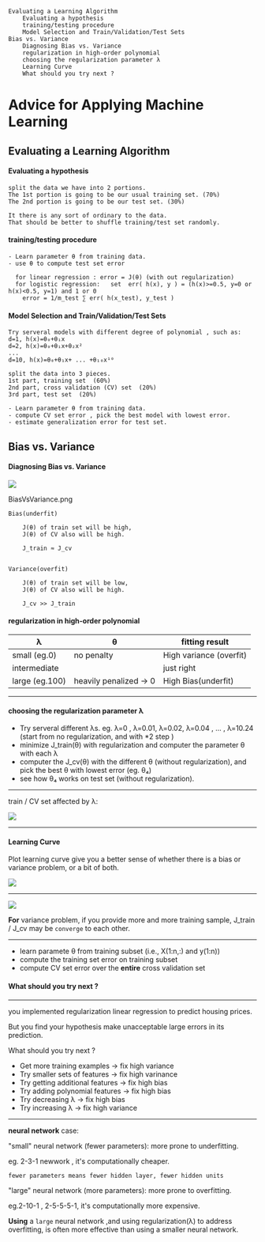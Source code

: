 
    Evaluating a Learning Algorithm
        Evaluating a hypothesis
        training/testing procedure
        Model Selection and Train/Validation/Test Sets
    Bias vs. Variance
        Diagnosing Bias vs. Variance
        regularization in high-order polynomial
        choosing the regularization parameter λ
        Learning Curve
        What should you try next ?


# Advice for Applying Machine Learning

## Evaluating a Learning Algorithm

#### Evaluating a hypothesis 

    split the data we have into 2 portions.
    The 1st portion is going to be our usual training set. (70%)
    The 2nd portion is going to be our test set. (30%)
    
    It there is any sort of ordinary to the data.
    That should be better to shuffle training/test set randomly.


#### training/testing procedure

    - Learn parameter θ from training data.
    - use θ to compute test set error 
      
      for linear regression : error = J(θ) (with out regularization)
      for logistic regression:   set  err( h(x), y ) = (h(x)>=0.5, y=0 or h(x)<0.5, y=1) and 1 or 0
    	error = 1/m_test ∑ err( h(x_test), y_test )


#### Model Selection and Train/Validation/Test Sets

    Try serveral models with different degree of polynomial , such as:
    d=1, h(x)=θ₀+θ₁x
    d=2, h(x)=θ₀+θ₁x+θ₂x²
    ...
    d=10, h(x)=θ₀+θ₁x+ ... +θ₁₀x¹⁰

    split the data into 3 pieces.
    1st part, training set  (60%)
    2nd part, cross validation (CV) set  (20%)
    3rd part, test set  (20%)

    - Learn parameter θ from training data.
    - compute CV set error , pick the best model with lowest error.
    - estimate generalization error for test set.
    
    
## Bias vs. Variance

#### Diagnosing Bias vs. Variance

![](https://raw.githubusercontent.com/mebusy/notes/master/imgs/BiasVsVariance.png)

BiasVsVariance.png

    Bias(underfit)
    
        J(θ) of train set will be high,
        J(θ) of CV also will be high.
        
        J_train ≈ J_cv
    
    
    Variance(overfit)
    
        J(θ) of train set will be low,
        J(θ) of CV also will be high.
        
        J_cv >> J_train


#### regularization in high-order polynomial

λ	|		θ	|	fitting result
---|---|---
small (eg.0)	| no penalty  	|	  High variance (overfit)
intermediate 	|			|	just right
large (eg.100) | heavily penalized → 0 | High Bias(underfit)


---

#### choosing the regularization parameter λ

 - Try serveral different λs. eg. λ=0 , λ=0.01, λ=0.02, λ=0.04  , ... , λ=10.24 (start from no regularization, and with *2 step )
 - minimize J_train(θ) with regularization and computer the parameter θ with each λ
 - computer the J_cv(θ) with the different θ (without regularization), and pick the best θ with lowest error (eg. θ₄)
 - see how θ₄ works on test set (without regularization).

---

train / CV set affected by λ:

![](https://raw.githubusercontent.com/mebusy/notes/master/imgs/regularization_BiasVsVariance.png)

---

#### Learning Curve

Plot learning curve give you a better sense of whether there is a bias or variance problem, or a bit of both.

![](https://raw.githubusercontent.com/mebusy/notes/master/imgs/LearnCurve_high_bias.png)

---

![](https://raw.githubusercontent.com/mebusy/notes/master/imgs/LearnCurve_high_variance.png)

**For** variance problem, if you provide more and more training sample, J_train / J_cv may be `converge` to each other.

--- 
 - learn paramete θ from training subset (i.e., X(1:n,:) and y(1:n))
 - compute the training set error on training subset
 - compute CV set error over the **entire** cross validation set

#### What should you try next ?

--- 

you implemented regularization linear regression to predict housing prices. 

But you find your hypothesis make unacceptable large errors in its prediction.

What should you try next ?

- Get more training examples  -> fix high variance
- Try smaller sets of features  -> fix high varinance
- Try getting additional features -> fix high bias
- Try adding polynomial features  -> fix high bias
- Try decreasing λ	-> fix high bias
- Try increasing λ	-> fix high variance

---

**neural network** case:

"small" neural network (fewer parameters): more prone to underfitting.

eg. 2-3-1 newwork , it's computationally cheaper.

`fewer parameters means fewer hidden layer, fewer hidden units`

"large" neural network (more parameters): more prone to overfitting.

eg.2-10-1 , 2-5-5-5-1, it's computationally more expensive.

**Using** a `large` neural network ,and using regularization(λ) to address overfitting, is often more effective than using a smaller neural network.


